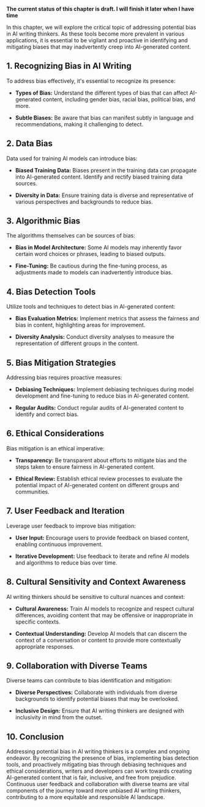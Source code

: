 **The current status of this chapter is draft. I will finish it later when I have time**

In this chapter, we will explore the critical topic of addressing potential bias in AI writing thinkers. As these tools become more prevalent in various applications, it is essential to be vigilant and proactive in identifying and mitigating biases that may inadvertently creep into AI-generated content.

**1. Recognizing Bias in AI Writing**
-------------------------------------

To address bias effectively, it's essential to recognize its presence:

* **Types of Bias:** Understand the different types of bias that can affect AI-generated content, including gender bias, racial bias, political bias, and more.

* **Subtle Biases:** Be aware that bias can manifest subtly in language and recommendations, making it challenging to detect.

**2. Data Bias**
----------------

Data used for training AI models can introduce bias:

* **Biased Training Data:** Biases present in the training data can propagate into AI-generated content. Identify and rectify biased training data sources.

* **Diversity in Data:** Ensure training data is diverse and representative of various perspectives and backgrounds to reduce bias.

**3. Algorithmic Bias**
-----------------------

The algorithms themselves can be sources of bias:

* **Bias in Model Architecture:** Some AI models may inherently favor certain word choices or phrases, leading to biased outputs.

* **Fine-Tuning:** Be cautious during the fine-tuning process, as adjustments made to models can inadvertently introduce bias.

**4. Bias Detection Tools**
---------------------------

Utilize tools and techniques to detect bias in AI-generated content:

* **Bias Evaluation Metrics:** Implement metrics that assess the fairness and bias in content, highlighting areas for improvement.

* **Diversity Analysis:** Conduct diversity analyses to measure the representation of different groups in the content.

**5. Bias Mitigation Strategies**
---------------------------------

Addressing bias requires proactive measures:

* **Debiasing Techniques:** Implement debiasing techniques during model development and fine-tuning to reduce bias in AI-generated content.

* **Regular Audits:** Conduct regular audits of AI-generated content to identify and correct bias.

**6. Ethical Considerations**
-----------------------------

Bias mitigation is an ethical imperative:

* **Transparency:** Be transparent about efforts to mitigate bias and the steps taken to ensure fairness in AI-generated content.

* **Ethical Review:** Establish ethical review processes to evaluate the potential impact of AI-generated content on different groups and communities.

**7. User Feedback and Iteration**
----------------------------------

Leverage user feedback to improve bias mitigation:

* **User Input:** Encourage users to provide feedback on biased content, enabling continuous improvement.

* **Iterative Development:** Use feedback to iterate and refine AI models and algorithms to reduce bias over time.

**8. Cultural Sensitivity and Context Awareness**
-------------------------------------------------

AI writing thinkers should be sensitive to cultural nuances and context:

* **Cultural Awareness:** Train AI models to recognize and respect cultural differences, avoiding content that may be offensive or inappropriate in specific contexts.

* **Contextual Understanding:** Develop AI models that can discern the context of a conversation or content to provide more contextually appropriate responses.

**9. Collaboration with Diverse Teams**
---------------------------------------

Diverse teams can contribute to bias identification and mitigation:

* **Diverse Perspectives:** Collaborate with individuals from diverse backgrounds to identify potential biases that may be overlooked.

* **Inclusive Design:** Ensure that AI writing thinkers are designed with inclusivity in mind from the outset.

**10. Conclusion**
------------------

Addressing potential bias in AI writing thinkers is a complex and ongoing endeavor. By recognizing the presence of bias, implementing bias detection tools, and proactively mitigating bias through debiasing techniques and ethical considerations, writers and developers can work towards creating AI-generated content that is fair, inclusive, and free from prejudice. Continuous user feedback and collaboration with diverse teams are vital components of the journey toward more unbiased AI writing thinkers, contributing to a more equitable and responsible AI landscape.
